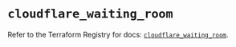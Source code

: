 # `cloudflare_waiting_room`

Refer to the Terraform Registry for docs: [`cloudflare_waiting_room`](https://registry.terraform.io/providers/cloudflare/cloudflare/5.7.0/docs/resources/waiting_room).
